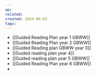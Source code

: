 ```yaml
---
up: 
related: 
created: 2024-09-03
tags: 
---
```


  - [[Guided Reading Plan year 1 GBWW]]
  -  [[Guided Reading Plan year 2 GBWW]]
  - [[Guided Reading plan GBWW year 3]]
  - [[Guided reading plan year 4]]
  - [[Guided reading plan year 5 GBWW]]
  - [[Guided Reading Plan year 6 GBWW]]
  - 
